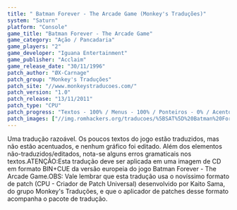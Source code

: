 ```yaml
---
title: " Batman Forever - The Arcade Game (Monkey's Traduções)"
system: "Saturn"
platform: "Console"
game_title: "Batman Forever - The Arcade Game"
game_category: "Ação / Pancadaria"
game_players: "2"
game_developer: "Iguana Entertainment"
game_publisher: "Acclaim"
game_release_date: "30/11/1996"
patch_author: "ØX-Carnage"
patch_group: "Monkey's Traduções"
patch_site: "//www.monkeystraducoes.com/"
patch_version: "1.0"
patch_release: "13/11/2011"
patch_type: "CPU"
patch_progress: "Textos - 100% / Menus - 100% / Ponteiros - 0% / Acentos - 0% / Gráficos - 0%"
patch_images: ["//img.romhackers.org/traducoes/%5BSAT%5D%20Batman%20Forever%20-%20The%20Arcade%20Game%20-%20Monkey's%20Tradu%C3%A7%C3%B5es%20-%201.png","//img.romhackers.org/traducoes/%5BSAT%5D%20Batman%20Forever%20-%20The%20Arcade%20Game%20-%20Monkey's%20Tradu%C3%A7%C3%B5es%20-%202.jpg","//img.romhackers.org/traducoes/%5BSAT%5D%20Batman%20Forever%20-%20The%20Arcade%20Game%20-%20Monkey's%20Tradu%C3%A7%C3%B5es%20-%203.png"]
---
```

Uma tradução razoável. Os poucos textos do jogo estão traduzidos, mas não estão acentuados, e nenhum gráfico foi editado. Além dos elementos não-traduzidos/editados, nota-se alguns erros gramaticais nos textos.ATENÇÃO:Esta tradução deve ser aplicada em uma imagem de CD em formato BIN+CUE da versão europeia do jogo Batman Forever - The Arcade Game.OBS: Vale lembrar que esta tradução usa o novíssimo formato de patch (CPU - Criador de Patch Universal) desenvolvido por Kaito Sama, do grupo Monkey's Traduções, e que o aplicador de patches desse formato acompanha o pacote de tradução.